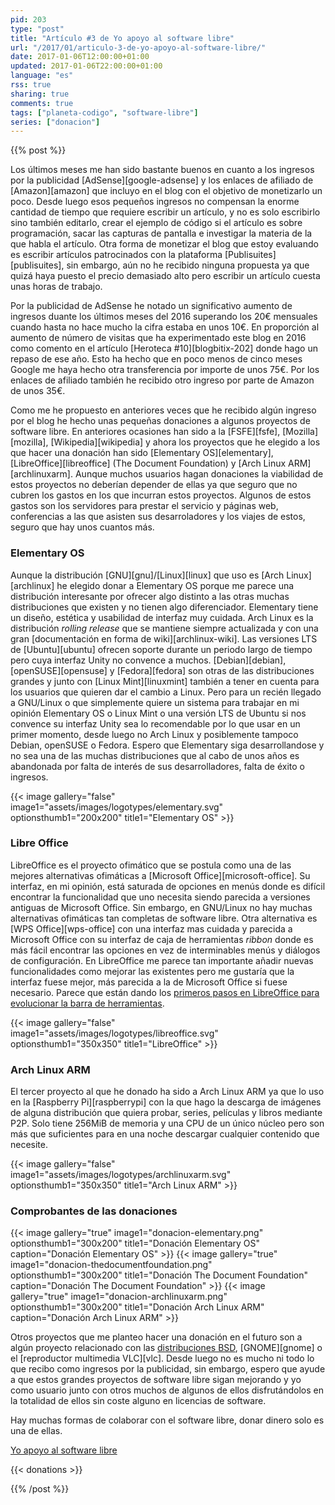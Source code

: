 ```yaml
---
pid: 203
type: "post"
title: "Artículo #3 de Yo apoyo al software libre"
url: "/2017/01/articulo-3-de-yo-apoyo-al-software-libre/"
date: 2017-01-06T12:00:00+01:00
updated: 2017-01-06T22:00:00+01:00
language: "es"
rss: true
sharing: true
comments: true
tags: ["planeta-codigo", "software-libre"]
series: ["donacion"]
---
```


{{% post %}}

Los últimos meses me han sido bastante buenos en cuanto a los ingresos por la publicidad [AdSense][google-adsense] y los enlaces de afiliado de [Amazon][amazon] que incluyo en el blog con el objetivo de monetizarlo un poco. Desde luego esos pequeños ingresos no compensan la enorme cantidad de tiempo que requiere escribir un artículo, y no es solo escribirlo sino también editarlo, crear el ejemplo de código si el artículo es sobre programación, sacar las capturas de pantalla e investigar la materia de la que habla el artículo. Otra forma de monetizar el blog que estoy evaluando es escribir artículos patrocinados con la plataforma [Publisuites][publisuites], sin embargo, aún no he recibido ninguna propuesta ya que quizá haya puesto el precio demasiado alto pero escribir un artículo cuesta unas horas de trabajo.

Por la publicidad de AdSense he notado un significativo aumento de ingresos duante los últimos meses del 2016 superando los 20€ mensuales cuando hasta no hace mucho la cifra estaba en unos 10€. En proporción al aumento de número de visitas que ha experimentado este blog en 2016 como comento en el artículo [Heroteca #10][blogbitix-202] donde hago un repaso de ese año. Esto ha hecho que en poco menos de cinco meses Google me haya hecho otra transferencia por importe de unos 75€. Por los enlaces de afiliado también he recibido otro ingreso por parte de Amazon de unos 35€.

Como me he propuesto en anteriores veces que he recibido algún ingreso por el blog he hecho unas pequeñas donaciones a algunos proyectos de software libre. En anteriores ocasiones han sido a la [FSFE][fsfe], [Mozilla][mozilla], [Wikipedia][wikipedia] y ahora los proyectos que he elegido a los que hacer una donación han sido [Elementary OS][elementary], [LibreOffice][libreoffice] (The Document Foundation) y [Arch Linux ARM][archlinuxarm]. Aunque muchos usuarios hagan donaciones la viabilidad de estos proyectos no deberían depender de ellas ya que seguro que no cubren los gastos en los que incurran estos proyectos. Algunos de estos gastos son los servidores para prestar el servicio y páginas web, conferencias a las que asisten sus desarroladores y los viajes de estos, seguro que hay unos cuantos más.

### Elementary OS

Aunque la distribución [GNU][gnu]/[Linux][linux] que uso es [Arch Linux][archlinux] he elegido donar a Elementary OS porque me parece una distribución interesante por ofrecer algo distinto a las otras muchas distribuciones que existen y no tienen algo diferenciador. Elementary tiene un diseño, estética y usabilidad de interfaz muy cuidada. Arch Linux es la distribución _rolling release_ que se mantiene siempre actualizada y con una gran [documentación en forma de wiki][archlinux-wiki]. Las versiones LTS de [Ubuntu][ubuntu] ofrecen soporte durante un periodo largo de tiempo pero cuya interfaz Unity no convence a muchos. [Debian][debian], [openSUSE][opensuse] y [Fedora][fedora] son otras de las distribuciones grandes y junto con [Linux Mint][linuxmint] también a tener en cuenta para los usuarios que quieren dar el cambio a Linux. Pero para un recién llegado a GNU/Linux o que simplemente quiere un sistema para trabajar en mi opinión Elementary OS o Linux Mint o una versión LTS de Ubuntu si nos convence su interfaz Unity sea lo recomendable por lo que usar en un primer momento, desde luego no Arch Linux y posiblemente tampoco Debian, openSUSE o Fedora. Espero que Elementary siga desarrollandose y no sea una de las muchas distribuciones que al cabo de unos años es abandonada por falta de interés de sus desarrolladores, falta de éxito o ingresos.

{{< image
    gallery="false"
    image1="assets/images/logotypes/elementary.svg" optionsthumb1="200x200" title1="Elementary OS" >}}

### Libre Office

LibreOffice es el proyecto ofimático que se postula como una de las mejores alternativas ofimáticas a [Microsoft Office][microsoft-office]. Su interfaz, en mi opinión, está saturada de opciones en menús donde es difícil encontrar la funcionalidad que uno necesita siendo parecida a versiones antiguas de Microsoft Office. Sin embargo, en GNU/Linux no hay muchas alternativas ofimáticas tan completas de software libre. Otra alternativa es [WPS Office][wps-office] con una interfaz mas cuidada y parecida a Microsoft Office con su interfaz de caja de herramientas _ribbon_ donde es más fácil encontrar las opciones en vez de interminables menús y diálogos de configuración. En LibreOffice me parece tan importante añadir nuevas funcionalidades como mejorar las existentes pero me gustaría que la interfaz fuese mejor, más parecida a la de Microsoft Office si fuese necesario. Parece que están dando los [primeros pasos en LibreOffice para evolucionar la barra de herramientas](https://es.blog.documentfoundation.org/evolucionando-mas-alla-de-las-restricciones-de-las-barras-de-herramientas/).

{{< image
    gallery="false"
    image1="assets/images/logotypes/libreoffice.svg" optionsthumb1="350x350" title1="LibreOffice" >}}

### Arch Linux ARM

El tercer proyecto al que he donado ha sido a Arch Linux ARM ya que lo uso en la [Raspberry Pi][raspberrypi] con la que hago la descarga de imágenes de alguna distribución que quiera probar, series, películas y libros mediante P2P. Solo tiene 256MiB de memoria y una CPU de un único núcleo pero son más que suficientes para en una noche descargar cualquier contenido que necesite.

{{< image
    gallery="false"
    image1="assets/images/logotypes/archlinuxarm.svg" optionsthumb1="350x350" title1="Arch Linux ARM" >}}

### Comprobantes de las donaciones

{{< image
    gallery="true"
    image1="donacion-elementary.png" optionsthumb1="300x200" title1="Donación Elementary OS"
    caption="Donación Elementary OS" >}}
{{< image
    gallery="true"
    image1="donacion-thedocumentfoundation.png" optionsthumb1="300x200" title1="Donación The Document Foundation"
    caption="Donación The Document Foundation" >}}
{{< image
    gallery="true"
    image1="donacion-archlinuxarm.png" optionsthumb1="300x200" title1="Donación Arch Linux ARM"
    caption="Donación Arch Linux ARM" >}}

Otros proyectos que me planteo hacer una donación en el futuro son a algún proyecto relacionado con las [distribuciones BSD](https://es.wikipedia.org/wiki/Berkeley_Software_Distribution), [GNOME][gnome] o el [reproductor multimedia VLC][vlc]. Desde luego no es mucho ni todo lo que recibo como ingresos por la publicidad, sin embargo, espero que ayude a que estos grandes proyectos de software libre sigan mejorando y yo como usuario junto con otros muchos de algunos de ellos disfrutándolos en la totalidad de ellos sin coste alguno en licencias de software.

Hay muchas formas de colaborar con el software libre, donar dinero solo es una de ellas.

[Yo apoyo al software libre](http://www.gnu.org/)

{{< donations >}}

{{% /post %}}
